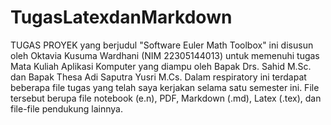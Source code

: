 # TugasLatexdanMarkdown
TUGAS PROYEK yang berjudul "Software Euler Math Toolbox" ini disusun oleh Oktavia Kusuma Wardhani (NIM 22305144013) untuk memenuhi tugas Mata Kuliah Aplikasi Komputer yang diampu oleh Bapak Drs. Sahid M.Sc. dan Bapak Thesa Adi Saputra Yusri M.Cs.
Dalam respiratory ini terdapat beberapa file tugas yang telah saya kerjakan selama satu semester ini. File tersebut berupa file notebook (e.n), PDF, Markdown (.md), Latex (.tex), dan file-file pendukung lainnya.
